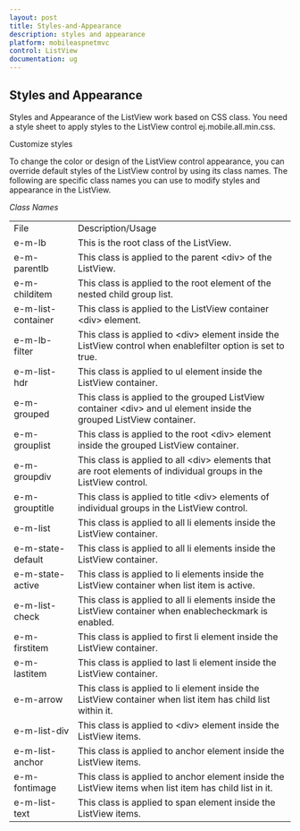 ```yaml
---
layout: post
title: Styles-and-Appearance
description: styles and appearance
platform: mobileaspnetmvc
control: ListView
documentation: ug
---
```


## Styles and Appearance

Styles and Appearance of the ListView work based on CSS class. You need a style sheet to apply styles to the ListView control ej.mobile.all.min.css.

Customize styles

To change the color or design of the ListView control appearance, you can override default styles of the ListView control by using its class names. The following are specific class names you can use to modify styles and appearance in the ListView.

_Class Names_

<table>
<tr>
<td>
File</td><td>
Description/Usage</td></tr>
<tr>
<td>
e-m-lb</td><td>
This is the root class of the ListView.</td></tr>
<tr>
<td>
e-m-parentlb</td><td>
This class is applied to the parent &lt;div&gt; of the ListView.</td></tr>
<tr>
<td>
e-m-childitem</td><td>
This class is applied to the root element of the nested child group list.</td></tr>
<tr>
<td>
e-m-list-container</td><td>
This class is applied to the ListView container &lt;div&gt; element.</td></tr>
<tr>
<td>
e-m-lb-filter</td><td>
This class is applied to &lt;div&gt; element inside the ListView control when enablefilter option is set to true.</td></tr>
<tr>
<td>
e-m-list-hdr</td><td>
This class is applied to ul element inside the ListView container.</td></tr>
<tr>
<td>
e-m-grouped</td><td>
This class is applied to the grouped ListView container &lt;div&gt; and ul element inside the grouped ListView container.</td></tr>
<tr>
<td>
e-m-grouplist</td><td>
This class is applied to the root &lt;div&gt; element inside the grouped ListView container.</td></tr>
<tr>
<td>
e-m-groupdiv</td><td>
This class is applied to all &lt;div&gt; elements that are root elements of individual groups in the ListView control.</td></tr>
<tr>
<td>
e-m-grouptitle</td><td>
This class is applied to title &lt;div&gt; elements of individual groups in the ListView control.</td></tr>
<tr>
<td>
e-m-list</td><td>
This class is applied to all li elements inside the ListView container.</td></tr>
<tr>
<td>
e-m-state-default</td><td>
This class is applied to all li elements inside the ListView container.</td></tr>
<tr>
<td>
e-m-state-active</td><td>
This class is applied to li elements inside the ListView container when list item is active.</td></tr>
<tr>
<td>
e-m-list-check</td><td>
This class is applied to all li elements inside the ListView container when enablecheckmark is enabled.</td></tr>
<tr>
<td>
e-m-firstitem</td><td>
This class is applied to first li element inside the ListView container.</td></tr>
<tr>
<td>
e-m-lastitem</td><td>
This class is applied to last li element inside the ListView container.</td></tr>
<tr>
<td>
e-m-arrow</td><td>
This class is applied to li element inside the ListView container when list item has child list within it.</td></tr>
<tr>
<td>
e-m-list-div</td><td>
This class is applied to &lt;div&gt; element inside the ListView items.</td></tr>
<tr>
<td>
e-m-list-anchor</td><td>
This class is applied to anchor element inside the ListView items.</td></tr>
<tr>
<td>
e-m-fontimage</td><td>
This class is applied to anchor element inside the ListView items when list item has child list in it.</td></tr>
<tr>
<td>
e-m-list-text</td><td>
This class is applied to span element inside the ListView items.</td></tr>
</table>


